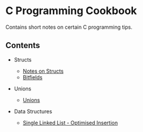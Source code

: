 # C Programming Cookbook

Contains short notes on certain C programming tips.

## Contents

- Structs
	- [Notes on Structs](./Structs/struct.md)
	- [Bitfields](./Structs/bitfields.md)

- Unions
	- [Unions](./Unions/unions.md)

- Data Structures
	- [Single Linked List - Optimised Insertion](./Data%20Structures/singlelinkList.md)
